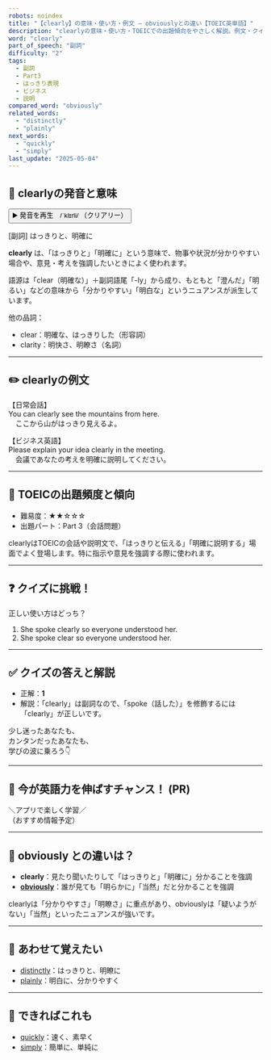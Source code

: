 ```yaml
---
robots: noindex
title: "【clearly】の意味・使い方・例文 ― obviouslyとの違い【TOEIC英単語】"
description: "clearlyの意味・使い方・TOEICでの出題傾向をやさしく解説。例文・クイズ付きでobviouslyとの違いもわかりやすく学べます。"
word: "clearly"
part_of_speech: "副詞"
difficulty: "2"
tags:
  - 副詞
  - Part3
  - はっきり表現
  - ビジネス
  - 説明
compared_word: "obviously"
related_words:
  - "distinctly"
  - "plainly"
next_words:
  - "quickly"
  - "simply"
last_update: "2025-05-04"
---
```


## 🔰 clearlyの発音と意味

<button class="play-audio" onclick="playTTS('clearly')">
  <span class="play-audio-main">
    ▶️ 発音を再生　/ˈklɪrli/
  </span>
  <span class="play-audio-sub">
    （クリアリー）
  </span>
</button>

[副詞] はっきりと、明確に

**clearly** は、「はっきりと」「明確に」という意味で、物事や状況が分かりやすい場合や、意見・考えを強調したいときによく使われます。

語源は「clear（明確な）」＋副詞語尾「-ly」から成り、もともと「澄んだ」「明るい」などの意味から「分かりやすい」「明白な」というニュアンスが派生しています。

他の品詞：  
- clear：明確な、はっきりした（形容詞）
- clarity：明快さ、明瞭さ（名詞）

---

## ✏️ clearlyの例文

【日常会話】  
You can clearly see the mountains from here.  
　ここから山がはっきり見えるよ。

【ビジネス英語】  
Please explain your idea clearly in the meeting.  
　会議であなたの考えを明確に説明してください。

---

## 🎯 TOEICの出題頻度と傾向

- 難易度：★★☆☆☆
- 出題パート：Part 3（会話問題）

clearlyはTOEICの会話や説明文で、「はっきりと伝える」「明確に説明する」場面でよく登場します。特に指示や意見を強調する際に使われます。

---

## ❓ クイズに挑戦！

正しい使い方はどっち？

1. She spoke clearly so everyone understood her.  
2. She spoke clear so everyone understood her.

---

## ✅ クイズの答えと解説

- 正解：**1**
- 解説：「clearly」は副詞なので、「spoke（話した）」を修飾するには「clearly」が正しいです。

少し迷ったあなたも、  
カンタンだったあなたも、  
学びの波に乗ろう👇️

---

## 🚀 今が英語力を伸ばすチャンス！ (PR)

<div class="info-center">
＼アプリで楽しく学習／<br>  
（おすすめ情報予定）
</div>

---

## 🤔  obviously との違いは？

- **clearly**：見たり聞いたりして「はっきりと」「明確に」分かることを強調
- **[obviously](/word/obviously)**：誰が見ても「明らかに」「当然」だと分かることを強調

clearlyは「分かりやすさ」「明瞭さ」に重点があり、obviouslyは「疑いようがない」「当然」といったニュアンスが強いです。

---

## 🧩 あわせて覚えたい

- [distinctly](/word/distinctly)：はっきりと、明瞭に
- [plainly](/word/plainly)：明白に、分かりやすく

---

## 📖 できればこれも

- [quickly](/word/quickly)：速く、素早く
- [simply](/word/simply)：簡単に、単純に

<!-- cvid: aid01_bid16 -->
